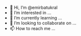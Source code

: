 - 👋 Hi, I’m @emirbatukral
- 👀 I’m interested in ...
- 🌱 I’m currently learning ...
- 💞️ I’m looking to collaborate on ...
- 📫 How to reach me ...

<!---
emirbatukral/emirbatukral is a ✨ special ✨ repository because its `README.md` (this file) appears on your GitHub profile.
You can click the Preview link to take a look at your changes.
--->
